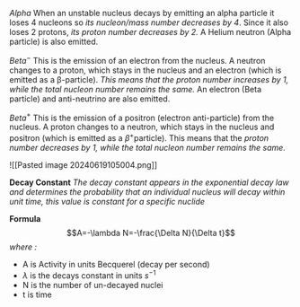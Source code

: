 *Alpha*
When an unstable nucleus decays by emitting an alpha particle it loses 4 nucleons so *its nucleon/mass number decreases by 4*. Since it also loses 2 protons, *its proton number decreases by 2.* A Helium neutron (Alpha particle) is also emitted.

*Beta*$^{-}$
This is the emission of an electron from the nucleus. A neutron changes to a proton, which stays in the nucleus and an electron (which is emitted as a β-particle). *This means that the proton number increases by 1, while the total nucleon number remains the same.* An electron (Beta particle) and anti-neutrino are also emitted.

*Beta*$^{+}$
This is the emission of a positron (electron anti-particle) from the nucleus. A proton changes to a neutron, which stays in the nucleus and positron (which is emitted as a $β^{+}$particle). This means that the *proton number decreases by 1, while the total nucleon number remains the same.*

![[Pasted image 20240619105004.png]]

**Decay Constant**
*The decay constant appears in the exponential decay law and determines the probability that an individual nucleus will decay within unit time, this value is constant for a specific nuclide*

**Formula**$$A=-\lambda N=-\frac{\Delta N}{\Delta t}$$*where :*
- A is Activity in units Becquerel (decay per second)
- $\lambda$ is the decays constant in units $s^{-1}$
- N is the number of un-decayed nuclei 
- t is time
